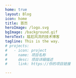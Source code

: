 ```yaml
---
home: true
layout: Blog
icon: home
title: 首页
heroImage: /logo.svg
bgImage: /background.gif
heroText: 尴尬风流的技术博客
tagline: This is the way.
# projects:
#   - icon: project
#     name: 项目名称
#     desc: 项目详细描述
#     link: https://你的项目链接

---
```

